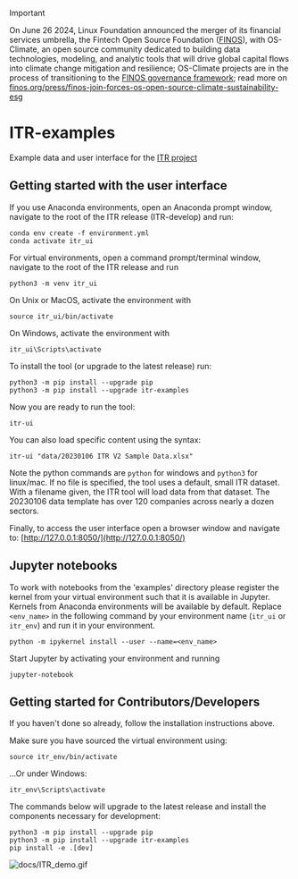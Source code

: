 <!-- markdownlint-disable -->
<!-- prettier-ignore-start -->
> [!IMPORTANT]
> On June 26 2024, Linux Foundation announced the merger of its financial services umbrella, the Fintech Open Source Foundation ([FINOS](https://finos.org)), with OS-Climate, an open source community dedicated to building data technologies, modeling, and analytic tools that will drive global capital flows into climate change mitigation and resilience; OS-Climate projects are in the process of transitioning to the [FINOS governance framework](https://community.finos.org/docs/governance); read more on [finos.org/press/finos-join-forces-os-open-source-climate-sustainability-esg](https://finos.org/press/finos-join-forces-os-open-source-climate-sustainability-esg)
<!-- prettier-ignore-end -->
<!-- markdownlint-enable -->

# ITR-examples

Example data and user interface for the [ITR project](https://github.com/os-climate/ITR/)

## Getting started with the user interface

If you use Anaconda environments, open an Anaconda prompt window, navigate to the root of the ITR release (ITR-develop) and run:

    conda env create -f environment.yml
    conda activate itr_ui

For virtual environments, open a command prompt/terminal window, navigate to the root of the ITR release and run

    python3 -m venv itr_ui

On Unix or MacOS, activate the environment with

    source itr_ui/bin/activate

On Windows, activate the environment with

    itr_ui\Scripts\activate

To install the tool (or upgrade to the latest release) run:

    python3 -m pip install --upgrade pip
    python3 -m pip install --upgrade itr-examples

Now you are ready to run the tool:

    itr-ui

You can also load specific content using the syntax:

    itr-ui "data/20230106 ITR V2 Sample Data.xlsx"

Note the python commands are `python` for windows and `python3` for linux/mac. If no file is specified, the tool uses a default, small ITR dataset. With a filename given, the ITR tool will load data from that dataset. The 20230106 data template has over 120 companies across nearly a dozen sectors.

Finally, to access the user interface open a browser window and navigate to: [http://127.0.0.1:8050/](http://127.0.0.1:8050/)

## Jupyter notebooks

To work with notebooks from the 'examples' directory please register the kernel from your virtual environment
such that it is available in Jupyter. Kernels from Anaconda environments will be available by default. Replace
`<env_name>` in the following command by your environment name (`itr_ui` or `itr_env`) and run it in your environment.

    python -m ipykernel install --user --name=<env_name>

Start Jupyter by activating your environment and running

    jupyter-notebook

## Getting started for Contributors/Developers

If you haven't done so already, follow the installation instructions above.

Make sure you have sourced the virtual environment using:

    source itr_env/bin/activate

...Or under Windows:

    itr_env\Scripts\activate

The commands below will upgrade to the latest release and install the components necessary for development:

    python3 -m pip install --upgrade pip
    python3 -m pip install --upgrade itr-examples
    pip install -e .[dev]

![docs/ITR_demo.gif](https://github.com/os-climate/ITR-examples/blob/main/docs/ITR_demo.gif)
